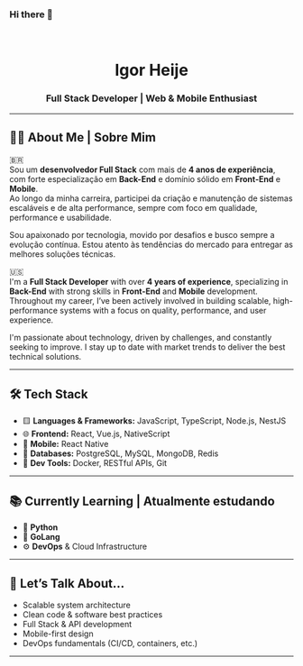### Hi there 👋  
<br>

<h1 align="center">Igor Heije</h1>  
<h3 align="center">Full Stack Developer | Web & Mobile Enthusiast</h3>

---

## 🧑‍💻 About Me | Sobre Mim

🇧🇷  
Sou um **desenvolvedor Full Stack** com mais de **4 anos de experiência**, com forte especialização em **Back-End** e domínio sólido em **Front-End** e **Mobile**.  
Ao longo da minha carreira, participei da criação e manutenção de sistemas escaláveis e de alta performance, sempre com foco em qualidade, performance e usabilidade.

Sou apaixonado por tecnologia, movido por desafios e busco sempre a evolução contínua. Estou atento às tendências do mercado para entregar as melhores soluções técnicas.

🇺🇸  
I'm a **Full Stack Developer** with over **4 years of experience**, specializing in **Back-End** with strong skills in **Front-End** and **Mobile** development.  
Throughout my career, I’ve been actively involved in building scalable, high-performance systems with a focus on quality, performance, and user experience.

I'm passionate about technology, driven by challenges, and constantly seeking to improve. I stay up to date with market trends to deliver the best technical solutions.

---

## 🛠 Tech Stack

- 🟨 **Languages & Frameworks:** JavaScript, TypeScript, Node.js, NestJS  
- 🌐 **Frontend:** React, Vue.js, NativeScript  
- 📱 **Mobile:** React Native  
- 🧱 **Databases:** PostgreSQL, MySQL, MongoDB, Redis  
- 🐳 **Dev Tools:** Docker, RESTful APIs, Git

---

## 📚 Currently Learning | Atualmente estudando

- 🐍 **Python**  
- 🧠 **GoLang**  
- ⚙️ **DevOps** & Cloud Infrastructure  

---

## 💬 Let’s Talk About...

- Scalable system architecture  
- Clean code & software best practices  
- Full Stack & API development  
- Mobile-first design  
- DevOps fundamentals (CI/CD, containers, etc.)

---

